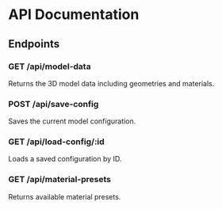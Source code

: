 # API Documentation

## Endpoints

### GET /api/model-data
Returns the 3D model data including geometries and materials.

### POST /api/save-config
Saves the current model configuration.

### GET /api/load-config/:id
Loads a saved configuration by ID.

### GET /api/material-presets
Returns available material presets.
